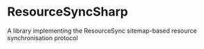 # ResourceSyncSharp
A library implementing the ResourceSync sitemap-based resource synchronisation protocol
